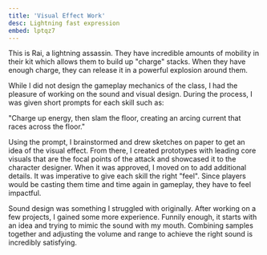 ```yaml
---
title: 'Visual Effect Work'
desc: Lightning fast expression
embed: lptqz7
---
```


This is Rai, a lightning assassin. They have incredible amounts of mobility in their kit which
allows them to build up "charge" stacks. When they have enough charge, they can release it in
a powerful explosion around them.

While I did not design the gameplay mechanics of the class, I had the pleasure of working on the
sound and visual design. During the process, I was given short prompts for each skill such as:

"Charge up energy, then slam the floor, creating an arcing current that races across the floor."

Using the prompt, I brainstormed and drew sketches on paper to get an idea of the visual effect.
From there, I created prototypes with leading core visuals that are the focal points of the attack
and showcased it to the character designer. When it was approved, I moved on to add additional
details. It was imperative to give each skill the right "feel". Since players would be casting
them time and time again in gameplay, they have to feel impactful.

Sound design was something I struggled with originally. After working on a few projects, I gained
some more experience. Funnily enough, it starts with an idea and trying to mimic the sound with my mouth.
Combining samples together and adjusting the volume and range to achieve the right sound is 
incredibly satisfying. 
